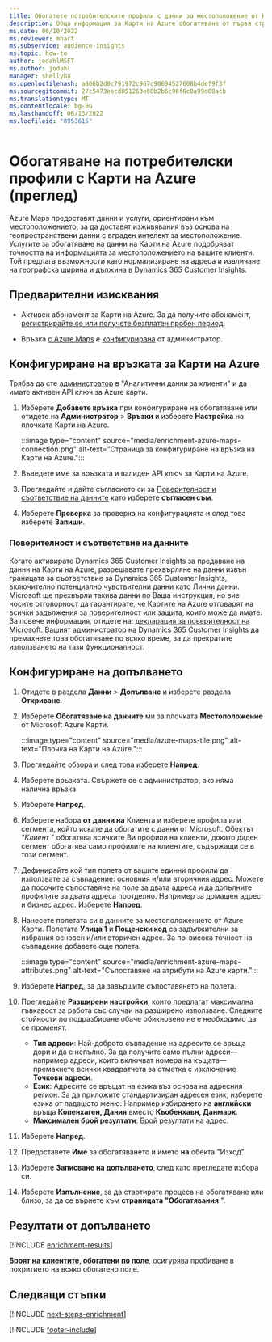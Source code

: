 ```yaml
---
title: Обогатете потребителските профили с данни за местоположение от Карти на Azure
description: Обща информация за Карти на Azure обогатяване от първа страна.
ms.date: 06/10/2022
ms.reviewer: mhart
ms.subservice: audience-insights
ms.topic: how-to
author: jodahlMSFT
ms.author: jodahl
manager: shellyha
ms.openlocfilehash: a806b2d0c791972c967c90694527608b4def9f3f
ms.sourcegitcommit: 27c5473eecd851263e60b2b6c96f6c0a99d68acb
ms.translationtype: MT
ms.contentlocale: bg-BG
ms.lasthandoff: 06/13/2022
ms.locfileid: "8953615"
---
```

# <a name="enrichment-of-customer-profiles-with-azure-maps-preview"></a>Обогатяване на потребителски профили с Карти на Azure (преглед)

Azure Maps предоставят данни и услуги, ориентирани към местоположението, за да доставят изживявания въз основа на геопространствени данни с вграден интелект за местоположение. Услугите за обогатяване на данни на Карти на Azure подобряват точността на информацията за местоположението на вашите клиенти. Той предлага възможности като нормализиране на адреса и извличане на географска ширина и дължина в Dynamics 365 Customer Insights.

## <a name="prerequisites"></a>Предварителни изисквания

- Активен абонамент за Карти на Azure. За да получите абонамент, [регистрирайте се или получете безплатен пробен период](https://azure.microsoft.com/services/azure-maps/).

- Връзка [с Azure Maps](connections.md) е [конфигурирана](#configure-the-connection-for-azure-maps) от администратор.

## <a name="configure-the-connection-for-azure-maps"></a>Конфигуриране на връзката за Карти на Azure

Трябва да сте [администратор](permissions.md#admin) в "Аналитични данни за клиенти" и да имате активен API ключ за Azure карти.

1. Изберете **Добавете връзка** при конфигуриране на обогатяване или отидете на **Администратор** > **Връзки** и изберете **Настройка** на плочката Карти на Azure.

   :::image type="content" source="media/enrichment-azure-maps-connection.png" alt-text="Страница за конфигуриране на връзка на Карти на Azure.":::

1. Въведете име за връзката и валиден API ключ за Карти на Azure.

1. Прегледайте и дайте съгласието си за [Поверителност и съответствие на данните](#data-privacy-and-compliance) като изберете **съгласен съм**.

1. Изберете **Проверка** за проверка на конфигурацията и след това изберете **Запиши**.

### <a name="data-privacy-and-compliance"></a>Поверителност и съответствие на данните

Когато активирате Dynamics 365 Customer Insights за предаване на данни на Карти на Azure, разрешавате прехвърляне на данни извън границата за съответствие за Dynamics 365 Customer Insights, включително потенциално чувствителни данни като Лични данни. Microsoft ще прехвърли такива данни по Ваша инструкция, но вие носите отговорност да гарантирате, че Картите на Azure отговарят на всички задължения за поверителност или защита, които може да имате. За повече информация, отидете на: [декларация за поверителност на Microsoft](https://go.microsoft.com/fwlink/?linkid=396732).
Вашият администратор на Dynamics 365 Customer Insights да премахнете това обогатяване по всяко време, за да прекратите използването на тази функционалност.

## <a name="configure-the-enrichment"></a>Конфигуриране на допълването

1. Отидете в раздела **Данни** > **Допълване** и изберете раздела **Откриване**.

1. Изберете **Обогатяване на данните** ми за плочката **Местоположение** от Microsoft Azure Карти.

   :::image type="content" source="media/azure-maps-tile.png" alt-text="Плочка на Карти на Azure.":::

1. Прегледайте обзора и след това изберете **Напред**.

1. Изберете връзката. Свържете се с администратор, ако няма налична връзка.

1. Изберете **Напред**.

1. Изберете набора **от данни на** Клиента и изберете профила или сегмента, който искате да обогатите с данни от Microsoft. Обектът *"Клиент* " обогатява всичките Ви профили на клиенти, докато даден сегмент обогатява само профилите на клиентите, съдържащи се в този сегмент.

1. Дефинирайте кой тип полета от вашите единни профили да използвате за съвпадение: основния и/или вторичния адрес. Можете да посочите съпоставяне на поле за двата адреса и да допълните профилите за двата адреса поотделно. Например за домашен адрес и бизнес адрес. Изберете **Напред**.

1. Нанесете полетата си в данните за местоположението от Azure Карти. Полетата **Улица 1** и **Пощенски код** са задължителни за избрания основен и/или вторичен адрес. За по-висока точност на съвпадение добавете още полета.

   :::image type="content" source="media/enrichment-azure-maps-attributes.png" alt-text="Съпоставяне на атрибути на Azure карти.":::

1. Изберете **Напред**, за да завършите съпоставянето на полета.

1. Прегледайте **Разширени настройки**, които предлагат максимална гъвкавост за работа със случаи на разширено използване. Следните стойности по подразбиране обаче обикновено не е необходимо да се променят.

   - **Тип адреси**: Най-доброто съвпадение на адресите се връща дори и да е непълно. За да получите само пълни адреси&mdash;например адреси, които включват номера на къщата&mdash;премахнете всички квадратчета за отметка с изключение **Точкови адреси**.
   - **Език**: Адресите се връщат на езика въз основа на адресния регион. За да приложите стандартизиран адресен език, изберете езика от падащото меню. Например избирането на **английски** връща **Копенхаген, Дания** вместо **Кьобенхавн, Данмарк**.
   - **Максимален брой резултати**: Брой резултати на адрес.

1. Изберете **Напред**.

1. Предоставете **Име** за обогатяването и името **на** обекта "Изход".

1. Изберете **Записване на допълването**, след като прегледате избора си.

1. Изберете **Изпълнение**, за да стартирате процеса на обогатяване или близо, за да се върнете към **страницата "Обогатявания** ".

## <a name="enrichment-results"></a>Резултати от допълването

[!INCLUDE [enrichment-results](includes/enrichment-results.md)]

**Броят на клиентите, обогатени по поле**, осигурява пробиване в покритието на всяко обогатено поле.

## <a name="next-steps"></a>Следващи стъпки

[!INCLUDE [next-steps-enrichment](includes/next-steps-enrichment.md)]

[!INCLUDE [footer-include](includes/footer-banner.md)]
